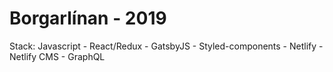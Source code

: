 # Borgarlínan - 2019

Stack: Javascript - React/Redux - GatsbyJS - Styled-components - Netlify - Netlify CMS - GraphQL

